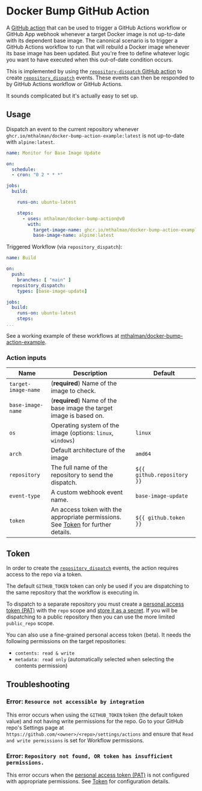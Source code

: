 # Docker Bump GitHub Action

A [GitHub action](https://docs.github.com/actions) that can be used to trigger a GitHub Actions workflow or GitHub App webhook whenever a target Docker image is not up-to-date with its dependent base image. The canonical scenario is to trigger a GitHub Actions workflow to run that will rebuild a Docker image whenever its base image has been updated. But you're free to define whatever logic you want to have executed when this out-of-date condition occurs.

This is implemented by using the [`repository-dispatch` GitHub action](https://github.com/peter-evans/repository-dispatch) to create [`repository_dispatch`](https://docs.github.com/rest/repos/repos#create-a-repository-dispatch-event) events. These events can then be responded to by GitHub Actions workflow or GitHub Actions.

It sounds complicated but it's actually easy to set up.

## Usage

Dispatch an event to the current repository whenever `ghcr.io/mthalman/docker-bump-action-example:latest` is not up-to-date with `alpine:latest`.

```yml
name: Monitor for Base Image Update

on:
  schedule:
  - cron: "0 2 * * *"

jobs:
  build:

    runs-on: ubuntu-latest

    steps:
      - uses: mthalman/docker-bump-action@v0
        with:
          target-image-name: ghcr.io/mthalman/docker-bump-action-example:latest
          base-image-name: alpine:latest
```

Triggered Workflow (via `repository_dispatch`):

```yml
name: Build

on:
  push:
    branches: [ "main" ]
  repository_dispatch:
    types: [base-image-update]

jobs:
  build:
    runs-on: ubuntu-latest
    steps:
...
```

See a working example of these workflows at [mthalman/docker-bump-action-example](https://github.com/mthalman/docker-bump-action-example).

### Action inputs

| Name | Description | Default |
| --- | --- | --- |
| `target-image-name` | (**required**) Name of the image to check. | |
| `base-image-name` | (**required**) Name of the base image the target image is based on. | |
| `os` | Operating system of the image (options: `linux`, `windows`) | `linux` |
| `arch` | Default architecture of the image | `amd64` |
| `repository` | The full name of the repository to send the dispatch. | `${{ github.repository }}` |
| `event-type` | A custom webhook event name. | `base-image-update` |
| `token` | An access token with the appropriate permissions. See [Token](#token) for further details. | `${{ github.token }}` |

## Token

In order to create the [`repository_dispatch`](https://docs.github.com/rest/repos/repos#create-a-repository-dispatch-event) events, the action requires access to the repo via a token.

The default `GITHUB_TOKEN` token can only be used if you are dispatching to the same repository that the workflow is executing in.

To dispatch to a separate repository you must create a [personal access token (PAT)](https://docs.github.com/authentication/keeping-your-account-and-data-secure/creating-a-personal-access-token) with the `repo` scope and [store it as a secret](https://docs.github.com/actions/security-guides/using-secrets-in-github-actions). If you will be dispatching to a public repository then you can use the more limited `public_repo` scope.

You can also use a fine-grained personal access token (beta). It needs the following permissions on the target repositories:

* `contents: read & write`
* `metadata: read only` (automatically selected when selecting the contents permission)

## Troubleshooting

### Error: `Resource not accessible by integration`

This error occurs when using the `GITHUB_TOKEN` token (the default token value) and not having write permissions for the repo. Go to your GitHub repo's Settings page at `https://github.com/<owner>/<repo>/settings/actions` and ensure that `Read and write permissions` is set for Workflow permissions.

### Error: `Repository not found, OR token has insufficient permissions.`

This error occurs when the [personal access token (PAT)](https://docs.github.com/authentication/keeping-your-account-and-data-secure/creating-a-personal-access-token) is not configured with appropriate permissions. See [Token](#token) for configuration details.
